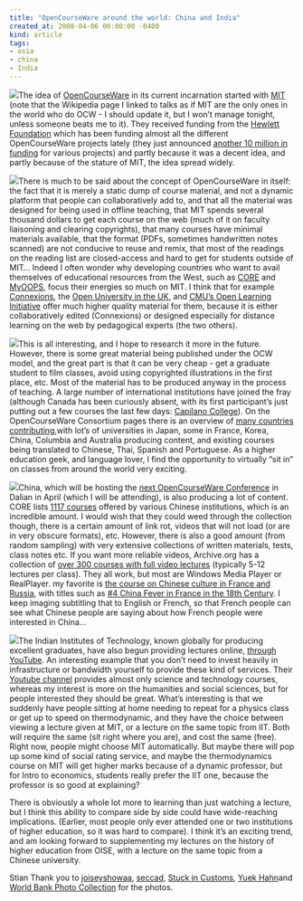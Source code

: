 ```yaml
---
title: "OpenCourseWare around the world: China and India"
created_at: 2008-04-06 00:00:00 -0400
kind: article
tags:
- asia
- china
- India
---
```


[![](http://farm2.static.flickr.com/1258/1279750389_8aa31cbafa_m.jpg)](http://www.flickr.com/photos/30201239@N00/1279750389/)The
idea of [OpenCourseWare](http://en.wikipedia.org/wiki/OpenCourseWare) in
its current incarnation started with [MIT](http://www.mit.edu) (note
that the Wikipedia page I linked to talks as if MIT are the only ones in
the world who do OCW - I should update it, but I won’t manage tonight,
unless someone beats me to it). They received funding from the [Hewlett
Foundation](http://www.hewlett.org/Default.htm) which has been funding
almost all the different OpenCourseWare projects lately (they just
announced [another 10 million in
funding](http://www.oerderves.org/?p=44) for various projects) and
partly because it was a decent idea, and partly because of the stature
of MIT, the idea spread widely.

[![](http://farm1.static.flickr.com/128/372109101_ad58a173eb_m.jpg)](http://www.flickr.com/photos/78885901@N00/372109101/)There
is much to be said about the concept of OpenCourseWare in itself: the
fact that it is merely a static dump of course material, and not a
dynamic platform that people can collaboratively add to, and that all
the material was designed for being used in offline teaching, that MIT
spends several thousand dollars to get each course on the web (much of
it on faculty liaisoning and clearing copyrights), that many courses
have minimal materials available, that the format (PDFs, sometimes
handwritten notes scanned) are not conducive to reuse and remix, that
most of the readings on the reading list are closed-access and hard to
get for students outside of MIT… Indeed I often wonder why developing
countries who want to avail themselves of educational resources from the
West, such as [CORE](http://www.core.org.cn/) and
[MyOOPS](http://www.myoops.org/), focus their energies so much on MIT. I
think that for example [Connexions](http://cnx.org), the [Open
University in the UK](http://openlearn.open.ac.uk/), and [CMU’s Open
Learning Initiative](http://www.cmu.edu/oli/) offer much higher quality
material for them, because it is either collaboratively edited
(Connexions) or designed especially for distance learning on the web by
pedagogical experts (the two others).

[![](http://farm3.static.flickr.com/2407/2140269738_d2c84cf5cd_m.jpg)](http://www.flickr.com/photos/95572727@N00/2140269738/)This
is all interesting, and I hope to research it more in the future.
However, there is some great material being published under the OCW
model, and the great part is that it can be very cheap - get a graduate
student to film classes, avoid using copyrighted illustrations in the
first place, etc. Most of the material has to be produced anyway in the
process of teaching. A large number of international institutions have
joined the fray (although Canada has been curiously absent, with its
first participant’s just putting out a few courses the last few days:
[Capilano College](http://www.tofp.org/blog/?p=322)). On the
OpenCourseWare Consortium pages there is an overview of [many countries
contributing](http://www.ocwconsortium.org/index.php?option=com_content&task=view&id=12&Itemid=26),with
lot’s of universities in Japan, some in France, Korea, China, Columbia
and Australia producing content, and existing courses being translated
to Chinese, Thai, Spanish and Portuguese. As a higher education geek,
and language lover, I find the opportunity to virtually “sit in” on
classes from around the world very exciting.

[![](http://farm1.static.flickr.com/78/166090575_abc9f346b2_m.jpg)](http://www.flickr.com/photos/77101218@N00/166090575/)China,
which will be hosting the [next OpenCourseWare
Conference](http://www.core.org.cn/en/conferences/dalian_2008/index.htm)
in Dalian in April (which I will be attending), is also producing a lot
of content. CORE lists [1117
courses](http://www.core.org.cn/core/localcourse/course_subject.aspx)
offered by various Chinese institutions, which is an incredible amount.
I would wish that they could weed through the collection though, there
is a certain amount of link rot, videos that will not load (or are in
very obscure formats), etc. However, there is also a good amount (from
random sampling) with very extensive collections of written materials,
tests, class notes etc. If you want more reliable videos, Archive.org
has a collection of [over 300 courses with full video
lectures](http://www.archive.org/details/chinese_u_lectures) (typically
5-12 lectures per class). They all work, but most are Windows Media
Player or RealPlayer. my favorite is [the course on Chinese culture in
France and Russia](http://www.archive.org/details/humanities54), with
titles such as [\#4 China Fever in France in the 18th
Century](http://www.archive.org/download/humanities54/4.rm). I keep
imaging subtitling that to English or French, so that French people can
see what Chinese people are saying about how French people were
interested in China…

[![](http://farm3.static.flickr.com/2184/2243054080_abdca4bff8_m.jpg)](http://www.flickr.com/photos/10816734@N03/2243054080/)The
Indian Institutes of Technology, known globally for producing excellent
graduates, have also begun providing lectures online, [through
YouTube](http://www.rohitj.net/blog/2008/02/03/iit-coursewares-now-on-youtube-as-well/).
An interesting example that you don’t need to invest heavily in
infrastructure or bandwidth yourself to provide these kind of services.
Their [Youtube
channel](http://www.youtube.com/profile_play_list?user=nptelhrd)
provides almost only science and technology courses, whereas my interest
is more on the humanities and social sciences, but for people interested
they should be great. What’s interesting is that we suddenly have people
sitting at home needing to repeat for a physics class or get up to speed
on thermodynamic, and they have the choice between viewing a lecture
given at MIT, or a lecture on the same topic from IIT. Both will require
the same (sit right where you are), and cost the same (free). Right now,
people might choose MIT automatically. But maybe there will pop up some
kind of social rating service, and maybe the thermodynamics course on
MIT will get higher marks because of a dynamic professor, but for Intro
to economics, students really prefer the IIT one, because the professor
is so good at explaining?

There is obviously a whole lot more to learning than just watching a
lecture, but I think this ability to compare side by side could have
wide-reaching implications. (Earlier, most people only ever attended one
or two institutions of higher education, so it was hard to compare). I
think it’s an exciting trend, and am looking forward to supplementing my
lectures on the history of higher education from OISE, with a lecture on
the same topic from a Chinese university.

Stian Thank you to
[joiseyshowaa](http://www.flickr.com/photos/30201239@N00/1279750389/ "joiseyshowaa"),
[seccad](http://www.flickr.com/photos/78885901@N00/372109101/ "seccad"),
[](http://www.flickr.com/photos/78885901@N00/372109101/ "seccad")[Stuck
in
Customs](http://www.flickr.com/photos/95572727@N00/2140269738/ "Stuck in Customs"),
[](http://www.flickr.com/photos/78885901@N00/372109101/ "seccad")[](http://www.flickr.com/photos/95572727@N00/2140269738/ "Stuck in Customs")[Yuek
Hahn](http://www.flickr.com/photos/77101218@N00/166090575/ "Yuek Hahn")and
[World Bank Photo
Collection](http://www.flickr.com/photos/10816734@N03/2243054080/ "World Bank Photo Collection")
for the photos.
